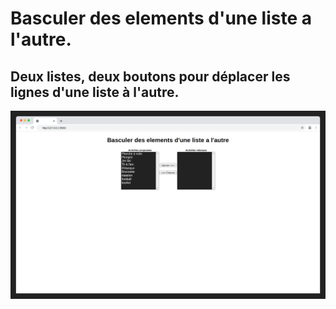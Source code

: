 # Basculer des elements d'une liste a l'autre.
## Deux listes, deux boutons pour déplacer les lignes d'une liste à l'autre.

![toggle-items](Toggle-Items.png)